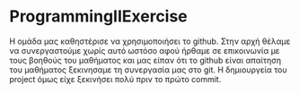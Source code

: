 # ProgrammingIIExercise
Η ομάδα μας καθηστέρισε να χρησιμοποιήσει το github. Στην αρχή θέλαμε να συνεργαστούμε χωρίς αυτό
ωστόσο αφού ήρθαμε σε επικοινωνία με τους βοηθούς του μαθήματος και μας είπαν ότι το github είναι απαίτηση 
του μαθήματος ξεκινησαμε τη συνεργασία μας στο git. H δημιουργεία του project όμως είχε ξεκινήσει πολύ πριν 
το πρώτο commit.
